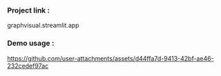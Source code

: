 ### Project link : 
graphvisual.streamlit.app


### Demo usage :

https://github.com/user-attachments/assets/d44ffa7d-9413-42bf-ae46-232cedef97ac


